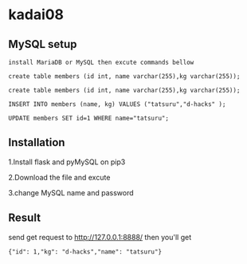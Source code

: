# kadai08

## MySQL setup

    install MariaDB or MySQL then excute commands bellow
    
    create table members (id int, name varchar(255),kg varchar(255));
    
    create table members (id int, name varchar(255),kg varchar(255));
    
    INSERT INTO members (name, kg) VALUES ("tatsuru","d-hacks" );
    
    UPDATE members SET id=1 WHERE name="tatsuru";

## Installation

1.Install flask and pyMySQL on pip3

2.Download the file and excute

3.change MySQL name and password

## Result

send get request to http://127.0.0.1:8888/ then you'll get

`{"id": 1,"kg": "d-hacks","name": "tatsuru"}`
